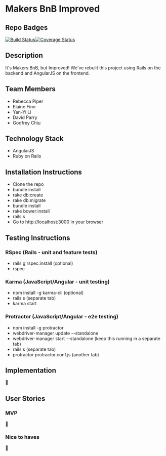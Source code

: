 # Makers BnB Improved

## Repo Badges

[![Build Status](https://travis-ci.org/ggwc82/makers-bnb-angular-rails.svg?branch=master)](https://travis-ci.org/ggwc82/makers-bnb-angular-rails)[![Coverage Status](https://coveralls.io/repos/github/ggwc82/makers-bnb-angular-rails/badge.svg?branch=master)](https://coveralls.io/github/ggwc82/makers-bnb-angular-rails?branch=master)


## Description

It's Makers BnB, but Improved! We've rebuilt this project using Rails on the backend and AngularJS on the frontend. 


## Team Members
- Rebecca Piper
- Elaine Finn
- Yan-Yi Li
- David Parry
- Godfrey Chiu


## Technology Stack

- AngularJS
- Ruby on Rails


## Installation Instructions
- Clone the repo
- bundle install
- rake db:create
- rake db:migrate
- bundle install
- rake bower:install
- rails s
- Go to http://localhost:3000 in your browser


## Testing Instructions

### RSpec (Rails - unit and feature tests)
- rails g rspec:install (optional)
- rspec

### Karma (JavaScript/Angular - unit testing)
- npm install -g karma-cli (optional)
- rails s (separate tab)
- karma start

### Protractor (JavaScript/Angular - e2e testing)
- npm install -g protractor
- webdriver-manager update --standalone
- webdriver-manager start --standalone (keep this running in a separate tab)
- rails s (separate tab)
- protractor protractor.conf.js (another tab)


## Implementation

:construction:


## User Stories

### MVP

:construction:

### Nice to haves

:construction: